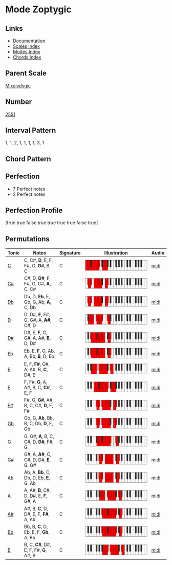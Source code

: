 # Mode Zoptygic

## Links

- [Documentation](README.md)
- [Scales Index](Scales.md)
- [Modes Index](Modes.md)
- [Chords Index](Chords.md)

## Parent Scale

[Mixolydygic](ScaleMixolydygic.md)

## Number

[2551](https://ianring.com/musictheory/scales/2551)

## Interval Pattern

1, 1, 2, 1, 1, 1, 1, 3, 1

## Chord Pattern



## Perfection

- 7 Perfect notes
- 2 Perfect notes

## Perfection Profile

[true true false true true true true false true]

## Permutations

| Tonic | Notes | Signature | Illustration | Audio |
|-------|-------|-----------|--------------|-------|
| [C](ModeCNaturalZoptygic.md) | C, C#, **D**, E, F, F#, G, **G#**, B, C | C | ![CNaturalZoptygic](ModeCNaturalZoptygic.png) | [midi](https://github.com/edipermadi/music/blob/main/docs/ModeCNaturalZoptygic.mid?raw=true) |
| [C#](ModeCSharpZoptygic.md) | C#, D, **D#**, F, F#, G, G#, **A**, C, C# | C | ![CSharpZoptygic](ModeCSharpZoptygic.png) | [midi](https://github.com/edipermadi/music/blob/main/docs/ModeCSharpZoptygic.mid?raw=true) |
| [Db](ModeDFlatZoptygic.md) | Db, D, **Eb**, F, Gb, G, Ab, **A**, C, Db | C | ![DFlatZoptygic](ModeDFlatZoptygic.png) | [midi](https://github.com/edipermadi/music/blob/main/docs/ModeDFlatZoptygic.mid?raw=true) |
| [D](ModeDNaturalZoptygic.md) | D, D#, **E**, F#, G, G#, A, **A#**, C#, D | C | ![DNaturalZoptygic](ModeDNaturalZoptygic.png) | [midi](https://github.com/edipermadi/music/blob/main/docs/ModeDNaturalZoptygic.mid?raw=true) |
| [D#](ModeDSharpZoptygic.md) | D#, E, **F**, G, G#, A, A#, **B**, D, D# | C | ![DSharpZoptygic](ModeDSharpZoptygic.png) | [midi](https://github.com/edipermadi/music/blob/main/docs/ModeDSharpZoptygic.mid?raw=true) |
| [Eb](ModeEFlatZoptygic.md) | Eb, E, **F**, G, Ab, A, Bb, **B**, D, Eb | C | ![EFlatZoptygic](ModeEFlatZoptygic.png) | [midi](https://github.com/edipermadi/music/blob/main/docs/ModeEFlatZoptygic.mid?raw=true) |
| [E](ModeENaturalZoptygic.md) | E, F, **F#**, G#, A, A#, B, **C**, D#, E | C | ![ENaturalZoptygic](ModeENaturalZoptygic.png) | [midi](https://github.com/edipermadi/music/blob/main/docs/ModeENaturalZoptygic.mid?raw=true) |
| [F](ModeFNaturalZoptygic.md) | F, F#, **G**, A, A#, B, C, **C#**, E, F | C | ![FNaturalZoptygic](ModeFNaturalZoptygic.png) | [midi](https://github.com/edipermadi/music/blob/main/docs/ModeFNaturalZoptygic.mid?raw=true) |
| [F#](ModeFSharpZoptygic.md) | F#, G, **G#**, A#, B, C, C#, **D**, F, F# | C | ![FSharpZoptygic](ModeFSharpZoptygic.png) | [midi](https://github.com/edipermadi/music/blob/main/docs/ModeFSharpZoptygic.mid?raw=true) |
| [Gb](ModeGFlatZoptygic.md) | Gb, G, **Ab**, Bb, B, C, Db, **D**, F, Gb | C | ![GFlatZoptygic](ModeGFlatZoptygic.png) | [midi](https://github.com/edipermadi/music/blob/main/docs/ModeGFlatZoptygic.mid?raw=true) |
| [G](ModeGNaturalZoptygic.md) | G, G#, **A**, B, C, C#, D, **D#**, F#, G | C | ![GNaturalZoptygic](ModeGNaturalZoptygic.png) | [midi](https://github.com/edipermadi/music/blob/main/docs/ModeGNaturalZoptygic.mid?raw=true) |
| [G#](ModeGSharpZoptygic.md) | G#, A, **A#**, C, C#, D, D#, **E**, G, G# | C | ![GSharpZoptygic](ModeGSharpZoptygic.png) | [midi](https://github.com/edipermadi/music/blob/main/docs/ModeGSharpZoptygic.mid?raw=true) |
| [Ab](ModeAFlatZoptygic.md) | Ab, A, **Bb**, C, Db, D, Eb, **E**, G, Ab | C | ![AFlatZoptygic](ModeAFlatZoptygic.png) | [midi](https://github.com/edipermadi/music/blob/main/docs/ModeAFlatZoptygic.mid?raw=true) |
| [A](ModeANaturalZoptygic.md) | A, A#, **B**, C#, D, D#, E, **F**, G#, A | C | ![ANaturalZoptygic](ModeANaturalZoptygic.png) | [midi](https://github.com/edipermadi/music/blob/main/docs/ModeANaturalZoptygic.mid?raw=true) |
| [A#](ModeASharpZoptygic.md) | A#, B, **C**, D, D#, E, F, **F#**, A, A# | C | ![ASharpZoptygic](ModeASharpZoptygic.png) | [midi](https://github.com/edipermadi/music/blob/main/docs/ModeASharpZoptygic.mid?raw=true) |
| [Bb](ModeBFlatZoptygic.md) | Bb, B, **C**, D, Eb, E, F, **Gb**, A, Bb | C | ![BFlatZoptygic](ModeBFlatZoptygic.png) | [midi](https://github.com/edipermadi/music/blob/main/docs/ModeBFlatZoptygic.mid?raw=true) |
| [B](ModeBNaturalZoptygic.md) | B, C, **C#**, D#, E, F, F#, **G**, A#, B | C | ![BNaturalZoptygic](ModeBNaturalZoptygic.png) | [midi](https://github.com/edipermadi/music/blob/main/docs/ModeBNaturalZoptygic.mid?raw=true) |
